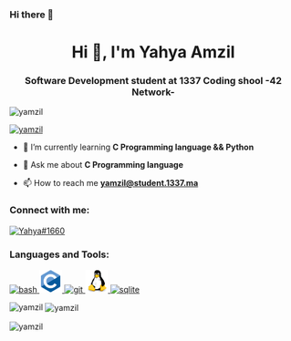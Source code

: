 ### Hi there 👋


<!-- **Yamzil/yamzil** 

I am currently studying at 1337 (42 network) ,also an Economics student !

I am currently learning C Programming Language

How to reach me: yamzil@student.1337.ma

![Anurag's GitHub stats](https://github-readme-stats.vercel.app/api?username=yamzil&theme=dark&show_icons=true) -->

<h1 align="center">Hi 👋, I'm Yahya Amzil</h1>
<h3 align="center">Software Development student at 1337 Coding shool -42 Network-</h3>

<p align="left"> <img src="https://komarev.com/ghpvc/?username=yamzil&label=Profile%20views&color=0e75b6&style=flat" alt="yamzil" /> </p>

<p align="left"> <a href="https://github.com/ryo-ma/github-profile-trophy"><img src="https://github-profile-trophy.vercel.app/?username=yamzil" alt="yamzil" /></a> </p>

- 🌱 I’m currently learning **C Programming language && Python**

- 💬 Ask me about **C Programming language**

- 📫 How to reach me **yamzil@student.1337.ma**

<h3 align="left">Connect with me:</h3>
<p align="left">
<a href="https://discord.gg/Yahya#1660" target="blank"><img align="center" src="https://raw.githubusercontent.com/rahuldkjain/github-profile-readme-generator/master/src/images/icons/Social/discord.svg" alt="Yahya#1660" height="30" width="40" /></a>
</p>

<h3 align="left">Languages and Tools:</h3>
<p align="left"> <a href="https://www.gnu.org/software/bash/" target="_blank" rel="noreferrer"> <img src="https://www.vectorlogo.zone/logos/gnu_bash/gnu_bash-icon.svg" alt="bash" width="40" height="40"/> </a> <a href="https://www.cprogramming.com/" target="_blank" rel="noreferrer"> <img src="https://raw.githubusercontent.com/devicons/devicon/master/icons/c/c-original.svg" alt="c" width="40" height="40"/> </a> <a href="https://git-scm.com/" target="_blank" rel="noreferrer"> <img src="https://www.vectorlogo.zone/logos/git-scm/git-scm-icon.svg" alt="git" width="40" height="40"/> </a> <a href="https://www.linux.org/" target="_blank" rel="noreferrer"> <img src="https://raw.githubusercontent.com/devicons/devicon/master/icons/linux/linux-original.svg" alt="linux" width="40" height="40"/> </a> <a href="https://www.sqlite.org/" target="_blank" rel="noreferrer"> <img src="https://www.vectorlogo.zone/logos/sqlite/sqlite-icon.svg" alt="sqlite" width="40" height="40"/> </a> </p>

<p><img align="left" src="https://github-readme-stats.vercel.app/api/top-langs?username=yamzil&show_icons=true&locale=en&layout=compact" alt="yamzil" /></p>

<p>&nbsp;<img align="center" src="https://github-readme-stats.vercel.app/api?username=yamzil&show_icons=true&locale=en" alt="yamzil" /></p>

<p><img align="center" src="https://github-readme-streak-stats.herokuapp.com/?user=yamzil&" alt="yamzil" /></p>


